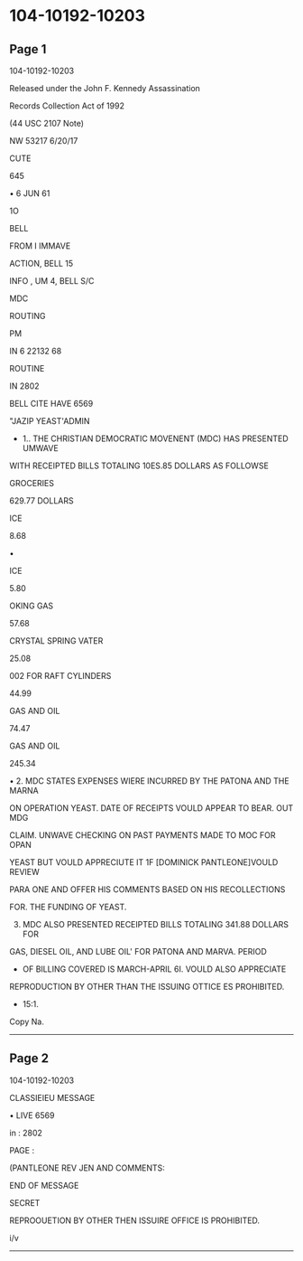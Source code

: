 # 104-10192-10203

## Page 1

104-10192-10203

Released under the John F. Kennedy Assassination

Records Collection Act of 1992

(44 USC 2107 Note)

NW 53217 6/20/17

CUTE

645

• 6 JUN 61

1O

BELL

FROM I IMMAVE

ACTION, BELL 15

INFO , UM 4, BELL S/C

MDC

ROUTING

PM

IN 6 22132 68

ROUTINE

IN 2802

BELL CITE HAVE 6569

"JAZIP YEAST'ADMIN

- 1.. THE CHRISTIAN DEMOCRATIC MOVENENT (MDC) HAS PRESENTED UMWAVE

WITH RECEIPTED BILLS TOTALING 10ES.85 DOLLARS AS FOLLOWSE

GROCERIES

629.77 DOLLARS

ICE

8.68

•

ICE

5.80

OKING GAS

57.68

CRYSTAL SPRING VATER

25.08

002 FOR RAFT CYLINDERS

44.99

GAS AND OIL

74.47

GAS AND OIL

245.34

• 2. MDC STATES EXPENSES WIERE INCURRED BY THE PATONA AND THE MARNA

ON OPERATION YEAST. DATE OF RECEIPTS VOULD APPEAR TO BEAR. OUT MDG

CLAIM. UNWAVE CHECKING ON PAST PAYMENTS MADE TO MOC FOR OPAN

YEAST BUT VOULD APPRECIUTE IT 1F [DOMINICK PANTLEONE]VOULD REVIEW

PARA ONE AND OFFER HIS COMMENTS BASED ON HIS RECOLLECTIONS

FOR. THE FUNDING OF YEAST.

3. MDC ALSO PRESENTED RECEIPTED BILLS TOTALING 341.88 DOLLARS FOR

GAS, DIESEL OIL, AND LUBE OIL' FOR PATONA AND MARVA. PERIOD

- OF BILLING COVERED IS MARCH-APRIL 6I. VOULD ALSO APPRECIATE

REPRODUCTION BY OTHER THAN THE ISSUING OTTICE ES PROHIBITED.

- 15:1.

Copy Na.

---

## Page 2

104-10192-10203

CLASSIEIEU MESSAGE

• LIVE 6569

in : 2802

PAGE :

(PANTLEONE REV JEN AND COMMENTS:

END OF MESSAGE

SECRET

REPROOUETION BY OTHER THEN ISSUIRE OFFICE IS PROHIBITED.

i/v

---

